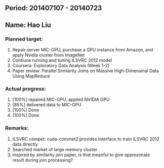 ## Period: 201407107 - 20140723
## Name: Hao Liu

### Planned target:

1. Repair server MIC-GPU, purchase a GPU instance from Amazon, and apply Nvidia cluster from ImageNet
2. Contiune running and tuning ILSVRC 2012 model
3. Coursera: Exploratory Data Analysis (Week 1-2)
4. Paper review:
        Parallel Similarity Joins on Massive High-Dimensinal Data Using MapReduce

### Actual progress:
1.   [100%] repaired MIC-GPU, applied NVIDIA GPU
2.   [85%]  delivered data to MIC-GPU
2.   [100%] Done
3.   [100%] Done

### Remarks:
1.   ILSVRC compet: cuda-convnet2 provides interface to train ILSVRC 2012 data directly
2.   Searched market of large memory cluster
3.   inspired by similarity join paper, is that meanful to give approximate result during join processing?


